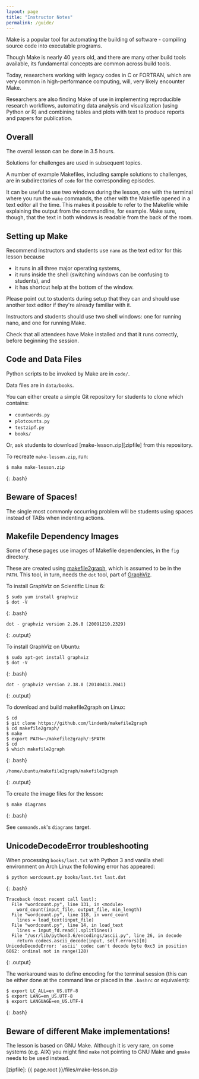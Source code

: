 ```yaml
---
layout: page
title: "Instructor Notes"
permalink: /guide/
---
```


Make is a popular tool for automating the building of software -
compiling source code into executable programs.

Though Make is nearly 40 years old, and there are many other build
tools available, its fundamental concepts are common across build
tools.

Today, researchers working with legacy codes in C or FORTRAN, which
are very common in high-performance computing, will, very likely
encounter Make.

Researchers are also finding Make of use in implementing reproducible
research workflows, automating data analysis and visualization (using
Python or R) and combining tables and plots with text to produce
reports and papers for publication.

## Overall

The overall lesson can be done in 3.5 hours.

Solutions for challenges are used in subsequent topics.

A number of example Makefiles, including sample solutions to challenges,
are in subdirectories of `code` for the corresponding episodes.

It can be useful to use two windows during the lesson, one with the terminal
where you run the `make` commands, the other with the Makefile opened in a text
editor all the time. This makes it possible to refer to the Makefile while
explaining the output from the commandline, for example. Make sure, though,
that the text in both windows is readable from the back of the room.

## Setting up Make

Recommend instructors and students use `nano` as the text editor for
this lesson because

* it runs in all three major operating systems,
* it runs inside the shell (switching windows can be confusing to
  students), and
* it has shortcut help at the bottom of the window.

Please point out to students during setup that they can and should use
another text editor if they're already familiar with it.

Instructors and students should use two shell windows: one for running
nano, and one for running Make.

Check that all attendees have Make installed and that it runs
correctly, before beginning the session.

## Code and Data Files

Python scripts to be invoked by Make are in `code/`.

Data files are in `data/books`.

You can either create a simple Git repository for students to clone
which contains:

* `countwords.py`
* `plotcounts.py`
* `testzipf.py`
* `books/`

Or, ask students to download
[make-lesson.zip][zipfile] from this repository.

To recreate `make-lesson.zip`, run:

~~~
$ make make-lesson.zip
~~~
{: .bash}

## Beware of Spaces!

The single most commonly occurring problem will be students using
spaces instead of TABs when indenting actions.

## Makefile Dependency Images

Some of these pages use images of Makefile dependencies, in the `fig` directory.

These are created using [makefile2graph][makefile2graph],
which is assumed to be in the `PATH`.
This tool, in turn, needs the `dot` tool, part of [GraphViz][graphviz].

To install GraphViz on Scientific Linux 6:

~~~
$ sudo yum install graphviz
$ dot -V
~~~
{: .bash}
~~~
dot - graphviz version 2.26.0 (20091210.2329)
~~~
{: .output}

To install GraphViz on Ubuntu:

~~~
$ sudo apt-get install graphviz
$ dot -V
~~~
{: .bash}
~~~
dot - graphviz version 2.38.0 (20140413.2041)
~~~
{: .output}

To download and build makefile2graph on Linux:

~~~
$ cd
$ git clone https://github.com/lindenb/makefile2graph
$ cd makefile2graph/
$ make
$ export PATH=~/makefile2graph/:$PATH
$ cd
$ which makefile2graph
~~~
{: .bash}
~~~
/home/ubuntu/makefile2graph/makefile2graph
~~~
{: .output}

To create the image files for the lesson:

~~~
$ make diagrams
~~~
{: .bash}

See `commands.mk`'s `diagrams` target.

## UnicodeDecodeError troubleshooting

When processing `books/last.txt` with Python 3 and vanilla shell environment on
Arch Linux the following error has appeared:

~~~
$ python wordcount.py books/last.txt last.dat
~~~
{: .bash}
~~~
Traceback (most recent call last):
  File "wordcount.py", line 131, in <module>
    word_count(input_file, output_file, min_length)
  File "wordcount.py", line 118, in word_count
    lines = load_text(input_file)
  File "wordcount.py", line 14, in load_text
    lines = input_fd.read().splitlines()
  File "/usr/lib/python3.6/encodings/ascii.py", line 26, in decode
    return codecs.ascii_decode(input, self.errors)[0]
UnicodeDecodeError: 'ascii' codec can't decode byte 0xc3 in position 6862: ordinal not in range(128)
~~~
{: .output}

The workaround was to define encoding for the terminal session (this can be
either done at the command line or placed in the `.bashrc` or equivalent):

~~~
$ export LC_ALL=en_US.UTF-8
$ export LANG=en_US.UTF-8
$ export LANGUAGE=en_US.UTF-8
~~~
{: .bash}

## Beware of different Make implementations!

The lesson is based on GNU Make. Although it is very rare, on some systems
(e.g. AIX) you might find `make` not pointing to GNU Make and `gmake` needs to
be used instead.

[graphviz]: http://www.graphviz.org/
[lesson-example]: https://github.com/carpentries/lesson-example/
[makefile2graph]: https://github.com/lindenb/makefile2graph
[zipfile]: {{ page.root }}/files/make-lesson.zip
